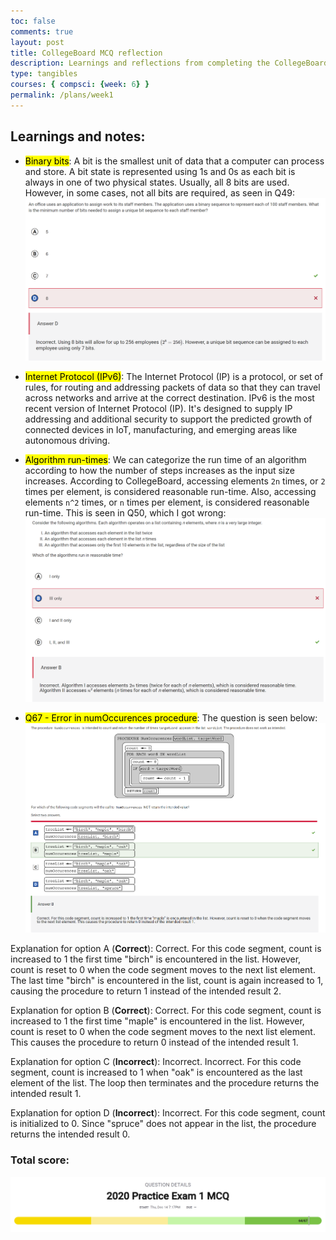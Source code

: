 ```yaml
---
toc: false
comments: true
layout: post
title: CollegeBoard MCQ reflection
description: Learnings and reflections from completing the CollegeBoard 2020 Practice MC
type: tangibles
courses: { compsci: {week: 6} }
permalink: /plans/week1
---
```


## Learnings and notes:
- <mark>Binary bits</mark>: A bit is the smallest unit of data that a computer can process and store. A bit state is represented using 1s and 0s as each bit is always in one of two physical states. Usually, all 8 bits are used. However, in some cases, not all bits are required, as seen in Q49:
![Alt text](<../../images/AP CSP - Q49 mistake - Ankit.png>)

- <mark>Internet Protocol (IPv6)</mark>: The Internet Protocol (IP) is a protocol, or set of rules, for routing and addressing packets of data so that they can travel across networks and arrive at the correct destination. IPv6 is the most recent version of Internet Protocol (IP). It's designed to supply IP addressing and additional security to support the predicted growth of connected devices in IoT, manufacturing, and emerging areas like autonomous driving.

- <mark>Algorithm run-times</mark>: We can categorize the run time of an algorithm according to how the number of steps increases as the input size increases. According to CollegeBoard, accessing elements `2n` times, or `2` times per element, is considered reasonable run-time. Also, accessing elements `n^2` times, or `n` times per element, is considered reasonable run-time. This is seen in Q50, which I got wrong:
![Alt text](<../../images/AP CSP - Q50 mistake - Ankit.png>)

- <mark>Q67 - Error in numOccurences procedure</mark>: The question is seen below:
![Alt text](<../../images/AP CSP - Q67 mistake - Ankit.png>)

Explanation for option A (<strong>Correct</strong>): Correct. For this code segment, count is increased to 1 the first time "birch" is encountered in the list. However, count is reset to 0 when the code segment moves to the next list element. The last time "birch" is encountered in the list, count is again increased to 1, causing the procedure to return 1 instead of the intended result 2.

Explanation for option B (<strong>Correct</strong>): Correct. For this code segment, count is increased to 1 the first time "maple" is encountered in the list. However, count is reset to 0 when the code segment moves to the next list element. This causes the procedure to return 0 instead of the intended result 1.

Explanation for option C (<strong>Incorrect</strong>): Incorrect. Incorrect. For this code segment, count is increased to 1 when "oak" is encountered as the last element of the list. The loop then terminates and the procedure returns the intended result 1.

Explanation for option D (<strong>Incorrect</strong>): Incorrect. For this code segment, count is initialized to 0. Since "spruce" does not appear in the list, the procedure returns the intended result 0.

### Total score:
![Alt text](<../../images/AP CSP - CB MCQ 2020 score - Ankit.png>)